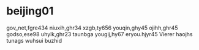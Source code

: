 # beijing01
gov_net,fgre434
niuxih,ghr34
xzgb,ty656
youqin,ghy45
ojihh,ghr45
godso,ese98
uhylk,ghr23
taunbga
yougij,hy67
eryou.hjyr45
Vierer
haojhs
tunags
wuhsui
buzhid
